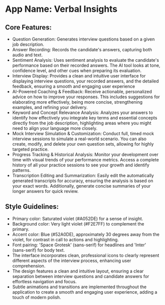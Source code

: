 # **App Name**: Verbal Insights

## Core Features:

- Question Generation: Generates interview questions based on a given job description.
- Answer Recording: Records the candidate's answers, capturing both audio and text.
- Sentiment Analysis: Uses sentiment analysis to evaluate the candidate's performance based on their recorded answers. The AI tool looks at tone, confidence level, and other cues when preparing its evaluation.
- Interview Display: Provides a clean and intuitive user interface for displaying interview questions, your recorded answers, and the detailed feedback, ensuring a smooth and engaging user experience
- AI-Powered Coaching & Feedback: Receive actionable, personalized advice on how to improve your responses. This includes suggestions for elaborating more effectively, being more concise, strengthening examples, and refining your delivery.
- Keyword and Concept Relevance Analysis: Analyzes your answers to identify how effectively you integrate key terms and essential concepts directly from the job description, highlighting areas where you might need to align your language more closely.
- Mock Interview Simulation & Customization: Conduct full, timed mock interview sessions to simulate a real-world scenario. You can also create, modify, and delete your own question sets, allowing for highly targeted practice.
- Progress Tracking & Historical Analysis: Monitor your development over time with visual trends of your performance metrics. Access a complete history of all your practice sessions to see your growth and identify patterns.
- Transcription Editing and Summarization: Easily edit the automatically generated transcripts for accuracy, ensuring the analysis is based on your exact words. Additionally, generate concise summaries of your longer answers for quick review.

## Style Guidelines:

- Primary color: Saturated violet (#A052DE) for a sense of insight.
- Background color: Very light violet (#F2E7FF) to complement the primary.
- Accent color: Blue (#52A0DE), approximately 30 degrees away from the violet, for contrast in call to actions and highlighting.
- Font pairing: 'Space Grotesk' (sans-serif) for headlines and 'Inter' (sans-serif) for body text.
- The interface incorporates clean, professional icons to clearly represent different aspects of the interview process, enhancing user comprehension.
- The design features a clean and intuitive layout, ensuring a clear separation between interview questions and candidate answers for effortless navigation and focus.
- Subtle animations and transitions are implemented throughout the application to create a smooth and engaging user experience, adding a touch of modern polish.